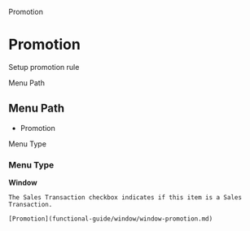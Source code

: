 
Promotion
# Promotion


Setup promotion rule

Menu Path
## Menu Path



- Promotion

Menu Type
### Menu Type

**Window**

```
The Sales Transaction checkbox indicates if this item is a Sales Transaction.
```

```
[Promotion](functional-guide/window/window-promotion.md)
```